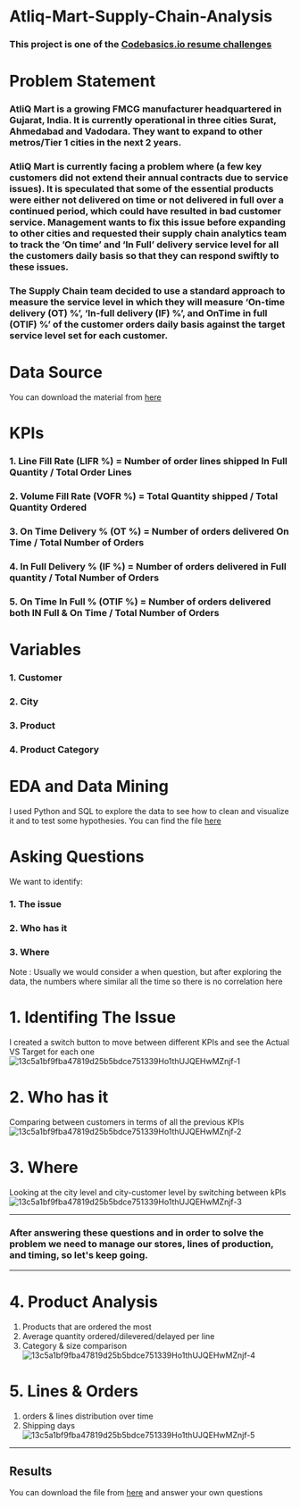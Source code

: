 # Atliq-Mart-Supply-Chain-Analysis
### This project is one of the [Codebasics.io resume challenges](https://codebasics.io/challenge/codebasics-resume-project-challenge)

# Problem Statement
### AtliQ Mart is a growing FMCG manufacturer headquartered in Gujarat, India. It is currently operational in three cities Surat, Ahmedabad and Vadodara. They want to expand to other metros/Tier 1 cities in the next 2 years.

### AtliQ Mart is currently facing a problem where (a few key customers did not extend their annual contracts due to service issues). It is speculated that some of the essential products were either not delivered on time or not delivered in full over a continued period, which could have resulted in bad customer service. Management wants to fix this issue before expanding to other cities and requested their supply chain analytics team to track the ’On time’ and ‘In Full’ delivery service level for all the customers daily basis so that they can respond swiftly to these issues.

### The Supply Chain team decided to use a standard approach to measure the service level in which they will measure ‘On-time delivery (OT) %’, ‘In-full delivery (IF) %’, and OnTime in full (OTIF) %’ of the customer orders daily basis against the target service level set for each customer.

# Data Source
You can download the material from [here](https://codebasics.io/challenge/codebasics-resume-project-challenge/5)

# KPIs 
### 1. Line Fill Rate	(LIFR %)	    = Number of order lines shipped In Full Quantity / Total Order Lines
### 2. Volume Fill Rate	(VOFR %)    = Total Quantity shipped / Total Quantity Ordered		
### 3. On Time Delivery %	(OT %)    = Number of orders delivered On Time / Total Number of Orders
### 4. In Full Delivery %	(IF %)    = Number of orders delivered in Full quantity / Total Number of Orders
### 5. On Time In Full % (OTIF %)   =	Number of orders delivered both IN Full & On Time / Total Number of Orders

# Variables
### 1. Customer
### 2. City
### 3. Product
### 4. Product Category

# EDA and Data Mining
I used Python and SQL to explore the data to see how to clean and visualize it and to test some hypothesies. You can find the file [here](https://github.com/taha1048/Atliq-Mart-Supply-Chain-Analysis/blob/main/EDA%2C%20Data%20Cleaning%2C%20%26%20Data%20Mining.ipynb)

# Asking Questions
We want to identify: 
### 1. The issue
### 2. Who has it
### 3. Where
Note : Usually we would consider a when question, but after exploring the data, the numbers where similar all the time so there is no correlation here

# 1. Identifing The Issue
I created a switch button to move between different KPIs and see the Actual VS Target for each one 
![13c5a1bf9fba47819d25b5bdce751339Ho1thUJQEHwMZnjf-1](https://github.com/user-attachments/assets/cc72f18d-e67d-4bcf-a023-779450ff163e)

# 2. Who has it 
Comparing between customers in terms of all the previous KPIs
![13c5a1bf9fba47819d25b5bdce751339Ho1thUJQEHwMZnjf-2](https://github.com/user-attachments/assets/ef89c23d-256b-48d9-b13e-0ec2790da1a5)

# 3. Where
Looking at the city level and city-customer level by switching between kPIs
![13c5a1bf9fba47819d25b5bdce751339Ho1thUJQEHwMZnjf-3](https://github.com/user-attachments/assets/1390412a-55e0-4eb8-98ce-53e9a909ed13)

---
### After answering these questions and in order to solve the problem we need to manage our stores, lines of production, and timing, so let's keep going.
---
# 4. Product Analysis
1. Products that are ordered the most
2. Average quantity ordered/dilevered/delayed per line
3. Category & size comparison
![13c5a1bf9fba47819d25b5bdce751339Ho1thUJQEHwMZnjf-4](https://github.com/user-attachments/assets/90b83304-8cfd-4fdd-a6e7-ab6e657f0af7)

# 5. Lines & Orders
1. orders & lines distribution over time
2. Shipping days
![13c5a1bf9fba47819d25b5bdce751339Ho1thUJQEHwMZnjf-5](https://github.com/user-attachments/assets/f9a0b506-6302-4e7b-8c71-11cd4daa7396)

---
Results
---
You can download the file from [here](https://github.com/taha1048/Atliq-Mart-Supply-Chain-Analysis/blob/main/SupplyChainDashboard.pbix) and answer your own questions


